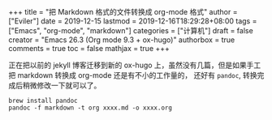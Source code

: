 +++
title = "把 Markdown 格式的文件转换成 org-mode 格式"
author = ["Eviler"]
date = 2019-12-15
lastmod = 2019-12-16T18:29:28+08:00
tags = ["Emacs", "org-mode", "markdown"]
categories = ["计算机"]
draft = false
creator = "Emacs 26.3 (Org mode 9.3 + ox-hugo)"
authorbox = true
comments = true
toc = false
mathjax = true
+++

正在把以前的 jekyll 博客迁移到新的 ox-hugo 上，虽然没有几篇，但是如果手工把
markdown 转换成 org-mode 还是有不小的工作量的， 还好有 `pandoc`, 转换完成后稍微修改一下就可以了。

```text
brew install pandoc
pandoc -f markdown -t org xxxx.md -o xxxx.org
```
